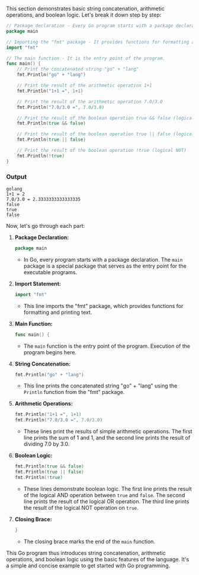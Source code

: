 This section demonstrates basic string concatenation, arithmetic operations, and boolean logic. Let's break it down step by step:

```go
// Package declaration - Every Go program starts with a package declaration.
package main

// Importing the "fmt" package - It provides functions for formatting and printing.
import "fmt"

// The main function - It is the entry point of the program.
func main() {
	// Print the concatenated string "go" + "lang"
	fmt.Println("go" + "lang")

	// Print the result of the arithmetic operation 1+1
	fmt.Println("1+1 =", 1+1)

	// Print the result of the arithmetic operation 7.0/3.0
	fmt.Println("7.0/3.0 =", 7.0/3.0)

	// Print the result of the boolean operation true && false (logical AND)
	fmt.Println(true && false)

	// Print the result of the boolean operation true || false (logical OR)
	fmt.Println(true || false)

	// Print the result of the boolean operation !true (logical NOT)
	fmt.Println(!true)
}
```
### Output
```
golang
1+1 = 2
7.0/3.0 = 2.3333333333333335
false
true
false
```

Now, let's go through each part:

1. **Package Declaration:**
   ```go
   package main
   ```
   - In Go, every program starts with a package declaration. The `main` package is a special package that serves as the entry point for the executable programs.

2. **Import Statement:**
   ```go
   import "fmt"
   ```
   - This line imports the "fmt" package, which provides functions for formatting and printing text.

3. **Main Function:**
   ```go
   func main() {
   ```
   - The `main` function is the entry point of the program. Execution of the program begins here.

4. **String Concatenation:**
   ```go
   fmt.Println("go" + "lang")
   ```
   - This line prints the concatenated string "go" + "lang" using the `Println` function from the "fmt" package.

5. **Arithmetic Operations:**
   ```go
   fmt.Println("1+1 =", 1+1)
   fmt.Println("7.0/3.0 =", 7.0/3.0)
   ```
   - These lines print the results of simple arithmetic operations. The first line prints the sum of 1 and 1, and the second line prints the result of dividing 7.0 by 3.0.

6. **Boolean Logic:**
   ```go
   fmt.Println(true && false)
   fmt.Println(true || false)
   fmt.Println(!true)
   ```
   - These lines demonstrate boolean logic. The first line prints the result of the logical AND operation between `true` and `false`. The second line prints the result of the logical OR operation. The third line prints the result of the logical NOT operation on `true`.

7. **Closing Brace:**
   ```go
   }
   ```
   - The closing brace marks the end of the `main` function.

This Go program thus introduces string concatenation, arithmetic operations, and boolean logic using the basic features of the language. It's a simple and concise example to get started with Go programming.